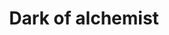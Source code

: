 ---
title:  "Dark of alchemist"
excerpt: "ios mobile rpg game"
categories: review
tag: [mobile, rpg, ios]
classes: wide
---